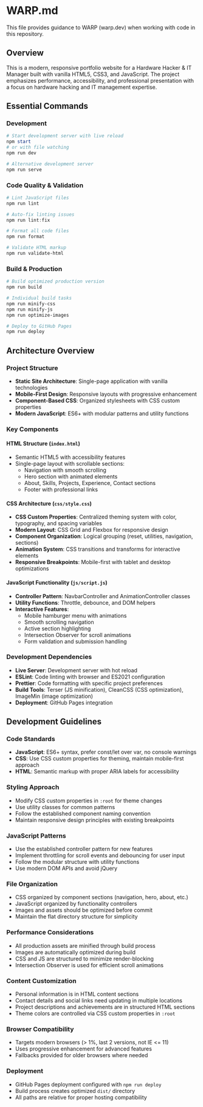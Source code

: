 # WARP.md

This file provides guidance to WARP (warp.dev) when working with code in this repository.

## Overview

This is a modern, responsive portfolio website for a Hardware Hacker & IT Manager built with vanilla HTML5, CSS3, and JavaScript. The project emphasizes performance, accessibility, and professional presentation with a focus on hardware hacking and IT management expertise.

## Essential Commands

### Development
```powershell
# Start development server with live reload
npm start
# or with file watching
npm run dev

# Alternative development server
npm run serve
```

### Code Quality & Validation
```powershell
# Lint JavaScript files
npm run lint

# Auto-fix linting issues
npm run lint:fix

# Format all code files
npm run format

# Validate HTML markup
npm run validate-html
```

### Build & Production
```powershell
# Build optimized production version
npm run build

# Individual build tasks
npm run minify-css
npm run minify-js
npm run optimize-images

# Deploy to GitHub Pages
npm run deploy
```

## Architecture Overview

### Project Structure
- **Static Site Architecture**: Single-page application with vanilla technologies
- **Mobile-First Design**: Responsive layouts with progressive enhancement
- **Component-Based CSS**: Organized stylesheets with CSS custom properties
- **Modern JavaScript**: ES6+ with modular patterns and utility functions

### Key Components

#### HTML Structure (`index.html`)
- Semantic HTML5 with accessibility features
- Single-page layout with scrollable sections:
  - Navigation with smooth scrolling
  - Hero section with animated elements
  - About, Skills, Projects, Experience, Contact sections
  - Footer with professional links

#### CSS Architecture (`css/style.css`)
- **CSS Custom Properties**: Centralized theming system with color, typography, and spacing variables
- **Modern Layout**: CSS Grid and Flexbox for responsive design
- **Component Organization**: Logical grouping (reset, utilities, navigation, sections)
- **Animation System**: CSS transitions and transforms for interactive elements
- **Responsive Breakpoints**: Mobile-first with tablet and desktop optimizations

#### JavaScript Functionality (`js/script.js`)
- **Controller Pattern**: NavbarController and AnimationController classes
- **Utility Functions**: Throttle, debounce, and DOM helpers
- **Interactive Features**:
  - Mobile hamburger menu with animations
  - Smooth scrolling navigation
  - Active section highlighting
  - Intersection Observer for scroll animations
  - Form validation and submission handling

### Development Dependencies
- **Live Server**: Development server with hot reload
- **ESLint**: Code linting with browser and ES2021 configuration
- **Prettier**: Code formatting with specific project preferences
- **Build Tools**: Terser (JS minification), CleanCSS (CSS optimization), ImageMin (image optimization)
- **Deployment**: GitHub Pages integration

## Development Guidelines

### Code Standards
- **JavaScript**: ES6+ syntax, prefer const/let over var, no console warnings
- **CSS**: Use CSS custom properties for theming, maintain mobile-first approach
- **HTML**: Semantic markup with proper ARIA labels for accessibility

### Styling Approach
- Modify CSS custom properties in `:root` for theme changes
- Use utility classes for common patterns
- Follow the established component naming convention
- Maintain responsive design principles with existing breakpoints

### JavaScript Patterns
- Use the established controller pattern for new features
- Implement throttling for scroll events and debouncing for user input
- Follow the modular structure with utility functions
- Use modern DOM APIs and avoid jQuery

### File Organization
- CSS organized by component sections (navigation, hero, about, etc.)
- JavaScript organized by functionality controllers
- Images and assets should be optimized before commit
- Maintain the flat directory structure for simplicity

### Performance Considerations
- All production assets are minified through build process
- Images are automatically optimized during build
- CSS and JS are structured to minimize render-blocking
- Intersection Observer is used for efficient scroll animations

### Content Customization
- Personal information is in HTML content sections
- Contact details and social links need updating in multiple locations
- Project descriptions and achievements are in structured HTML sections
- Theme colors are controlled via CSS custom properties in `:root`

### Browser Compatibility
- Targets modern browsers (> 1%, last 2 versions, not IE <= 11)
- Uses progressive enhancement for advanced features
- Fallbacks provided for older browsers where needed

### Deployment
- GitHub Pages deployment configured with `npm run deploy`
- Build process creates optimized `dist/` directory
- All paths are relative for proper hosting compatibility